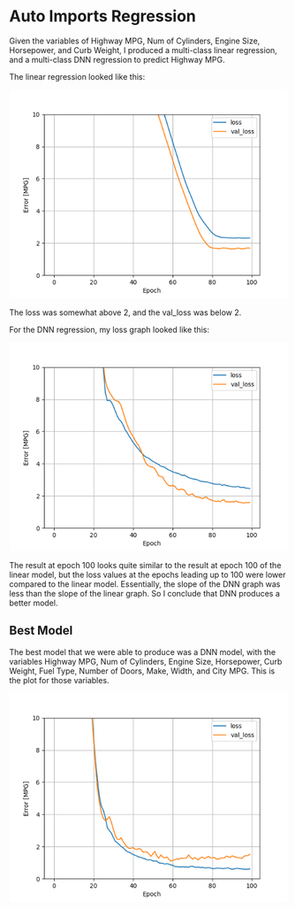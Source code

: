 # Auto Imports Regression

Given the variables of Highway MPG, Num of Cylinders, Engine Size, Horsepower, and Curb Weight, I 
produced a multi-class linear regression, and a multi-class
DNN regression to predict Highway MPG.

The linear regression looked like this:

![](images/auto_loss_linear.png) 

The loss was somewhat above 2, and the val_loss was below 2. 

For the DNN regression, my loss graph looked like this:

![](images/auto_loss_dnn.png)

The result at epoch 100 looks quite similar to the result at
epoch 100 of the linear model, but the loss values at the epochs
leading up to 100 were lower compared to the linear model. Essentially,
the slope of the DNN graph was less than the slope of the linear graph.
So I conclude that DNN produces a better model.

## Best Model

The best model that we were able to produce was a DNN model, 
with the variables Highway MPG, Num of Cylinders, Engine Size, Horsepower,
Curb Weight, Fuel Type, Number of Doors, Make, Width, and City
MPG. This is the plot for those variables.

![](images/auto_all_width.png)





